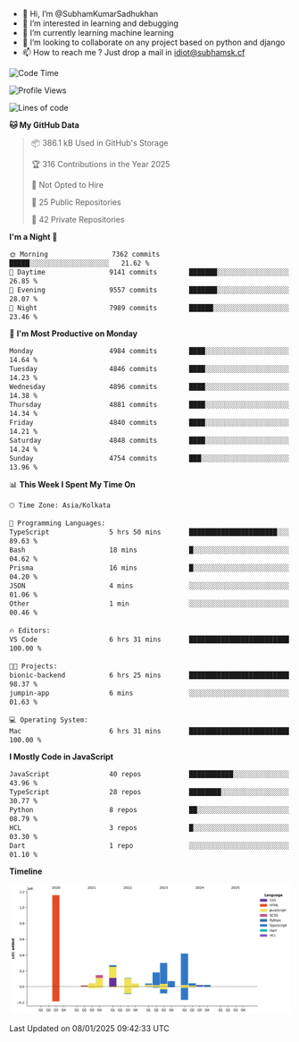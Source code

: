 - 👋 Hi, I’m @SubhamKumarSadhukhan
- 👀 I’m interested in learning and debugging
- 🌱 I’m currently learning machine learning
- 💞️ I’m looking to collaborate on any project based on python and django
- 📫 How to reach me ?
      Just drop a mail in idiot@subhamsk.cf

<!---
SubhamKumarSadhukhan/SubhamKumarSadhukhan is a ✨ special ✨ repository because its `README.md` (this file) appears on your GitHub profile.
You can click the Preview link to take a look at your changes.
--->


<!--START_SECTION:waka-->
![Code Time](http://img.shields.io/badge/Code%20Time-2%2C696%20hrs%2057%20mins-blue)

![Profile Views](http://img.shields.io/badge/Profile%20Views-0-blue)

![Lines of code](https://img.shields.io/badge/From%20Hello%20World%20I%27ve%20Written-2.8%20million%20lines%20of%20code-blue)

**🐱 My GitHub Data** 

> 📦 386.1 kB Used in GitHub's Storage 
 > 
> 🏆 316 Contributions in the Year 2025
 > 
> 🚫 Not Opted to Hire
 > 
> 📜 25 Public Repositories 
 > 
> 🔑 42 Private Repositories 
 > 
**I'm a Night 🦉** 

```text
🌞 Morning                7362 commits        █████░░░░░░░░░░░░░░░░░░░░   21.62 % 
🌆 Daytime                9141 commits        ███████░░░░░░░░░░░░░░░░░░   26.85 % 
🌃 Evening                9557 commits        ███████░░░░░░░░░░░░░░░░░░   28.07 % 
🌙 Night                  7989 commits        ██████░░░░░░░░░░░░░░░░░░░   23.46 % 
```
📅 **I'm Most Productive on Monday** 

```text
Monday                   4984 commits        ████░░░░░░░░░░░░░░░░░░░░░   14.64 % 
Tuesday                  4846 commits        ████░░░░░░░░░░░░░░░░░░░░░   14.23 % 
Wednesday                4896 commits        ████░░░░░░░░░░░░░░░░░░░░░   14.38 % 
Thursday                 4881 commits        ████░░░░░░░░░░░░░░░░░░░░░   14.34 % 
Friday                   4840 commits        ████░░░░░░░░░░░░░░░░░░░░░   14.21 % 
Saturday                 4848 commits        ████░░░░░░░░░░░░░░░░░░░░░   14.24 % 
Sunday                   4754 commits        ███░░░░░░░░░░░░░░░░░░░░░░   13.96 % 
```


📊 **This Week I Spent My Time On** 

```text
🕑︎ Time Zone: Asia/Kolkata

💬 Programming Languages: 
TypeScript               5 hrs 50 mins       ██████████████████████░░░   89.63 % 
Bash                     18 mins             █░░░░░░░░░░░░░░░░░░░░░░░░   04.62 % 
Prisma                   16 mins             █░░░░░░░░░░░░░░░░░░░░░░░░   04.20 % 
JSON                     4 mins              ░░░░░░░░░░░░░░░░░░░░░░░░░   01.06 % 
Other                    1 min               ░░░░░░░░░░░░░░░░░░░░░░░░░   00.46 % 

🔥 Editors: 
VS Code                  6 hrs 31 mins       █████████████████████████   100.00 % 

🐱‍💻 Projects: 
bionic-backend           6 hrs 25 mins       █████████████████████████   98.37 % 
jumpin-app               6 mins              ░░░░░░░░░░░░░░░░░░░░░░░░░   01.63 % 

💻 Operating System: 
Mac                      6 hrs 31 mins       █████████████████████████   100.00 % 
```

**I Mostly Code in JavaScript** 

```text
JavaScript               40 repos            ███████████░░░░░░░░░░░░░░   43.96 % 
TypeScript               28 repos            ████████░░░░░░░░░░░░░░░░░   30.77 % 
Python                   8 repos             ██░░░░░░░░░░░░░░░░░░░░░░░   08.79 % 
HCL                      3 repos             █░░░░░░░░░░░░░░░░░░░░░░░░   03.30 % 
Dart                     1 repo              ░░░░░░░░░░░░░░░░░░░░░░░░░   01.10 % 
```



**Timeline**

![Lines of Code chart](https://raw.githubusercontent.com/SubhamKumarSadhukhan/SubhamKumarSadhukhan/main/assets/bar_graph.png)


 Last Updated on 08/01/2025 09:42:33 UTC
<!--END_SECTION:waka-->
